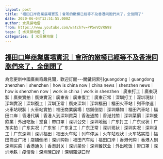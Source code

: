 ```yaml
---
layout: post
title: "福田口岸商業廣場實況｜會所的嫩模已經等不及香港同胞們來了，全倒閉了"
date: 2020-06-04T12:51:55.000Z
author: 水貝掃地僧
from: https://www.youtube.com/watch?v=PP5eVQVRG98
tags: [ 水貝掃地僧 ]
categories: [ 水貝掃地僧 ]
---
```

<!--1591275115000-->
[福田口岸商業廣場實況｜會所的嫩模已經等不及香港同胞們來了，全倒閉了](https://www.youtube.com/watch?v=PP5eVQVRG98)
------

<div>
為您更新中國廣東奇趣見聞，歡迎訂閱---關鍵詞索引guangdong｜guangdong zhenzhen｜shenzhen｜how is china now｜china news｜shenzhen news｜how is shenzhen now｜work in china｜work in shenzhen｜廣東打工｜廣東現狀｜廣東實拍｜廣東實況｜廣東省｜廣東復工｜廣東正常｜深圳打工｜深圳現狀｜深圳實況｜深圳復工｜深圳正常｜廣東深圳｜深圳福田｜福田火車站｜列車停運｜火車站現狀｜火車站實拍｜福田商業廣場｜店鋪倒閉｜深圳購物｜福田汽車站｜福田口岸｜香港代購｜香港人到深圳買菜｜香港通關｜香港封關｜深圳菜價｜深圳餐飲業｜外出吃飯｜堂食｜帶口罩｜深圳公交｜深圳地鐵｜广东打工｜广东现状｜广东实拍｜广东实况｜广东省｜广东复工｜广东正常｜深圳现状｜深圳实况｜深圳复工｜广东深圳｜深圳福田｜福田火车站｜列车停运｜火车站现状｜火车站实拍｜福田商业广场｜店铺倒闭｜深圳购物｜福田汽车站｜福田口岸｜香港代购｜香港人到深圳买菜｜香港通关｜香港封关｜深圳菜价｜深圳餐饮业｜外出吃饭｜带口罩｜深圳地铁｜疫情後｜深圳灣口岸｜深圳羅湖口岸
</div>

